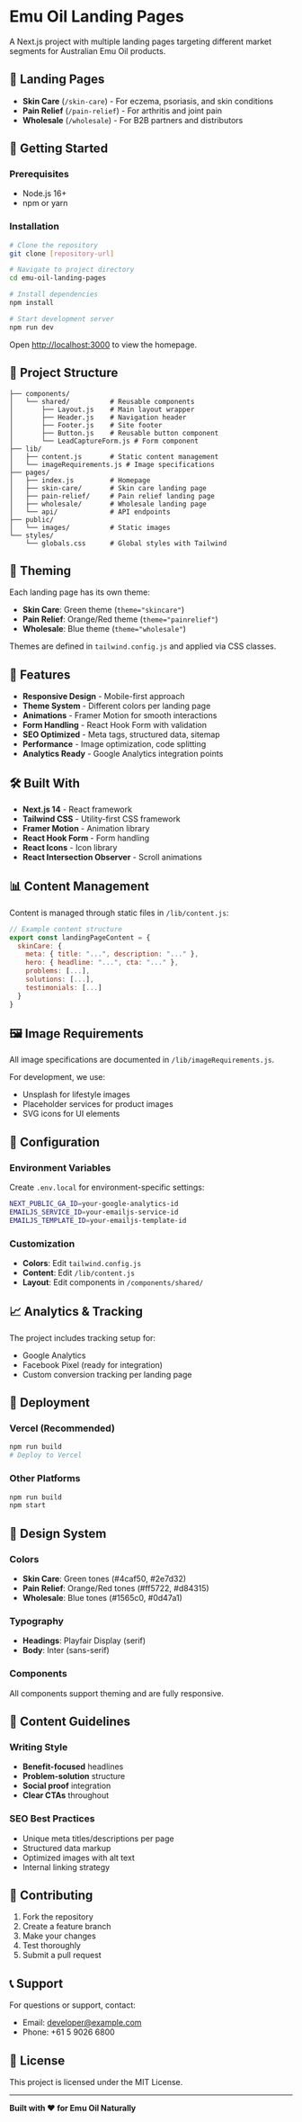 # Emu Oil Landing Pages

A Next.js project with multiple landing pages targeting different market segments for Australian Emu Oil products.

## 🎯 Landing Pages

- **Skin Care** (`/skin-care`) - For eczema, psoriasis, and skin conditions
- **Pain Relief** (`/pain-relief`) - For arthritis and joint pain
- **Wholesale** (`/wholesale`) - For B2B partners and distributors

## 🚀 Getting Started

### Prerequisites
- Node.js 16+ 
- npm or yarn

### Installation

```bash
# Clone the repository
git clone [repository-url]

# Navigate to project directory
cd emu-oil-landing-pages

# Install dependencies
npm install

# Start development server
npm run dev
```

Open [http://localhost:3000](http://localhost:3000) to view the homepage.

## 📁 Project Structure

```
├── components/
│   └── shared/          # Reusable components
│       ├── Layout.js    # Main layout wrapper
│       ├── Header.js    # Navigation header
│       ├── Footer.js    # Site footer
│       ├── Button.js    # Reusable button component
│       └── LeadCaptureForm.js # Form component
├── lib/
│   ├── content.js       # Static content management
│   └── imageRequirements.js # Image specifications
├── pages/
│   ├── index.js         # Homepage
│   ├── skin-care/       # Skin care landing page
│   ├── pain-relief/     # Pain relief landing page
│   ├── wholesale/       # Wholesale landing page
│   └── api/             # API endpoints
├── public/
│   └── images/          # Static images
└── styles/
    └── globals.css      # Global styles with Tailwind
```

## 🎨 Theming

Each landing page has its own theme:
- **Skin Care**: Green theme (`theme="skincare"`)
- **Pain Relief**: Orange/Red theme (`theme="painrelief"`)
- **Wholesale**: Blue theme (`theme="wholesale"`)

Themes are defined in `tailwind.config.js` and applied via CSS classes.

## 📱 Features

- **Responsive Design** - Mobile-first approach
- **Theme System** - Different colors per landing page
- **Animations** - Framer Motion for smooth interactions
- **Form Handling** - React Hook Form with validation
- **SEO Optimized** - Meta tags, structured data, sitemap
- **Performance** - Image optimization, code splitting
- **Analytics Ready** - Google Analytics integration points

## 🛠️ Built With

- **Next.js 14** - React framework
- **Tailwind CSS** - Utility-first CSS framework  
- **Framer Motion** - Animation library
- **React Hook Form** - Form handling
- **React Icons** - Icon library
- **React Intersection Observer** - Scroll animations

## 📊 Content Management

Content is managed through static files in `/lib/content.js`:

```javascript
// Example content structure
export const landingPageContent = {
  skinCare: {
    meta: { title: "...", description: "..." },
    hero: { headline: "...", cta: "..." },
    problems: [...],
    solutions: [...],
    testimonials: [...]
  }
}
```

## 🖼️ Image Requirements

All image specifications are documented in `/lib/imageRequirements.js`. 

For development, we use:
- Unsplash for lifestyle images
- Placeholder services for product images
- SVG icons for UI elements

## 🔧 Configuration

### Environment Variables
Create `.env.local` for environment-specific settings:

```bash
NEXT_PUBLIC_GA_ID=your-google-analytics-id
EMAILJS_SERVICE_ID=your-emailjs-service-id
EMAILJS_TEMPLATE_ID=your-emailjs-template-id
```

### Customization
- **Colors**: Edit `tailwind.config.js`
- **Content**: Edit `/lib/content.js`
- **Layout**: Edit components in `/components/shared/`

## 📈 Analytics & Tracking

The project includes tracking setup for:
- Google Analytics
- Facebook Pixel (ready for integration)
- Custom conversion tracking per landing page

## 🚀 Deployment

### Vercel (Recommended)
```bash
npm run build
# Deploy to Vercel
```

### Other Platforms
```bash
npm run build
npm start
```

## 🎨 Design System

### Colors
- **Skin Care**: Green tones (#4caf50, #2e7d32)
- **Pain Relief**: Orange/Red tones (#ff5722, #d84315)  
- **Wholesale**: Blue tones (#1565c0, #0d47a1)

### Typography
- **Headings**: Playfair Display (serif)
- **Body**: Inter (sans-serif)

### Components
All components support theming and are fully responsive.

## 📝 Content Guidelines

### Writing Style
- **Benefit-focused** headlines
- **Problem-solution** structure
- **Social proof** integration
- **Clear CTAs** throughout

### SEO Best Practices
- Unique meta titles/descriptions per page
- Structured data markup
- Optimized images with alt text
- Internal linking strategy

## 🤝 Contributing

1. Fork the repository
2. Create a feature branch
3. Make your changes
4. Test thoroughly
5. Submit a pull request

## 📞 Support

For questions or support, contact:
- Email: developer@example.com
- Phone: +61 5 9026 6800

## 📄 License

This project is licensed under the MIT License.

---

**Built with ❤️ for Emu Oil Naturally** 